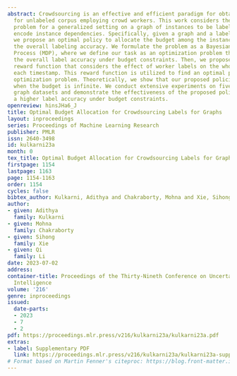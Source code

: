 ```yaml
---
abstract: Crowdsourcing is an effective and efficient paradigm for obtaining labels
  for unlabeled corpus employing crowd workers. This work considers the budget allocation
  problem for a generalized setting on a graph of instances to be labeled where edges
  encode instance dependencies. Specifically, given a graph and a labeling budget,
  we propose an optimal policy to allocate the budget among the instances to maximize
  the overall labeling accuracy. We formulate the problem as a Bayesian Markov Decision
  Process (MDP), where we define our task as an optimization problem that maximizes
  the overall label accuracy under budget constraints. Then, we propose a novel stage-wise
  reward function that considers the effect of worker labels on the whole graph at
  each timestamp. This reward function is utilized to find an optimal policy for the
  optimization problem. Theoretically, we show that our proposed policies are consistent
  when the budget is infinite. We conduct extensive experiments on five real-world
  graph datasets and demonstrate the effectiveness of the proposed policies to achieve
  a higher label accuracy under budget constraints.
openreview: hinsJHa6_J
title: Optimal Budget Allocation for Crowdsourcing Labels for Graphs
layout: inproceedings
series: Proceedings of Machine Learning Research
publisher: PMLR
issn: 2640-3498
id: kulkarni23a
month: 0
tex_title: Optimal Budget Allocation for Crowdsourcing Labels for Graphs
firstpage: 1154
lastpage: 1163
page: 1154-1163
order: 1154
cycles: false
bibtex_author: Kulkarni, Adithya and Chakraborty, Mohna and Xie, Sihong and Li, Qi
author:
- given: Adithya
  family: Kulkarni
- given: Mohna
  family: Chakraborty
- given: Sihong
  family: Xie
- given: Qi
  family: Li
date: 2023-07-02
address:
container-title: Proceedings of the Thirty-Nineth Conference on Uncertainty in Artificial
  Intelligence
volume: '216'
genre: inproceedings
issued:
  date-parts:
  - 2023
  - 7
  - 2
pdf: https://proceedings.mlr.press/v216/kulkarni23a/kulkarni23a.pdf
extras:
- label: Supplementary PDF
  link: https://proceedings.mlr.press/v216/kulkarni23a/kulkarni23a-supp.pdf
# Format based on Martin Fenner's citeproc: https://blog.front-matter.io/posts/citeproc-yaml-for-bibliographies/
---
```

